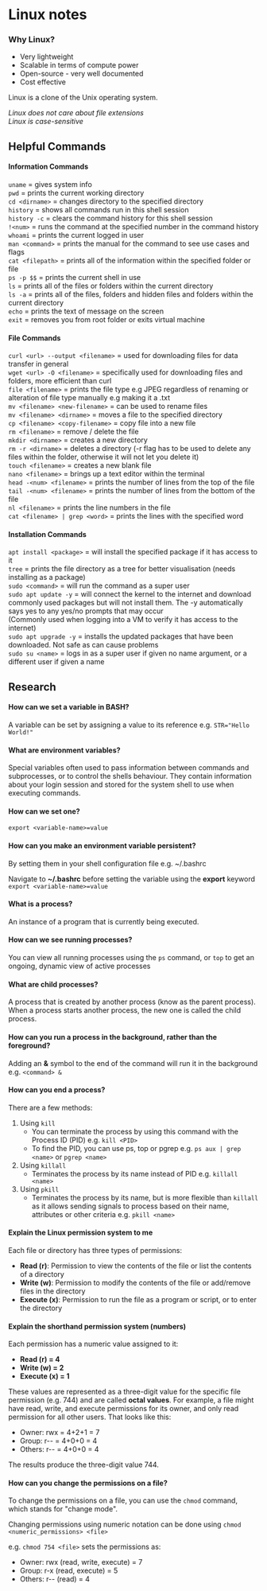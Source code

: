 # Linux notes

### Why Linux?
- Very lightweight
- Scalable in terms of compute power
- Open-source - very well documented
- Cost effective

Linux is a clone of the Unix operating system.

*Linux does not care about file extensions*  
*Linux is case-sensitive*  

## Helpful Commands
#### Information Commands
`uname` = gives system info  
`pwd` = prints the current working directory  
`cd <dirname>` = changes directory to the specified directory  
`history` = shows all commands run in this shell session  
`history -c` = clears the command history for this shell session  
`!<num>` = runs the command at the specified number in the command history  
`whoami` = prints the current logged in user  
`man <command>` = prints the manual for the command to see use cases and flags  
`cat <filepath>` = prints all of the information within the specified folder or file  
`ps -p $$` = prints the current shell in use  
`ls` = prints all of the files or folders within the current directory  
`ls -a` = prints all of the files, folders and hidden files and folders within the current directory  
`echo` = prints the text of message on the screen  
`exit` = removes you from root folder or exits virtual machine

#### File Commands
`curl <url> --output <filename>` = used for downloading files for data transfer in general  
`wget <url> -O <filename>` = specifically used for downloading files and folders, more efficient than curl  
`file <filename>` = prints the file type e.g JPEG regardless of renaming or alteration of file type manually e.g making it a .txt  
`mv <filename> <new-filename>` = can be used to rename files  
`mv <filename> <dirname>` = moves a file to the specified directory  
`cp <filename> <copy-filename>` = copy file into a new file  
`rm <filename>` = remove / delete the file  
`mkdir <dirname>` = creates a new directory  
`rm -r <dirname>` = deletes a directory (-r flag has to be used to delete any files within the folder, otherwise it will not let you delete it)  
`touch <filename>` = creates a new blank file  
`nano <filename>` = brings up a text editor within the terminal  
`head -<num> <filename>` = prints the number of lines from the top of the file  
`tail -<num> <filename>` = prints the number of lines from the bottom of the file  
`nl <filename>` = prints the line numbers in the file  
`cat <filename> | grep <word>` = prints the lines with the specified word 

#### Installation Commands
`apt install <package>` = will install the specified package if it has access to it  
`tree` = prints the file directory as a tree for better visualisation (needs installing as a package)  
`sudo <command>` = will run the command as a super user  
`sudo apt update -y` = will connect the kernel to the internet and download commonly used packages but will not install them. The -y automatically says yes to any yes/no prompts that may occur  
(Commonly used when logging into a VM to verify it has access to the internet)  
`sudo apt upgrade -y` = installs the updated packages that have been downloaded. Not safe as can cause problems  
`sudo su <name>` = logs in as a super user if given no name argument, or a different user if given a name  
  
## Research
#### How can we set a variable in BASH?
A variable can be set by assigning a value to its reference e.g. `STR="Hello World!"`

#### What are environment variables?
Special variables often used to pass information between commands and subprocesses, or to control the shells behaviour. They contain information about your login session and stored for the system shell to use when executing commands.

#### How can we set one?
`export <variable-name>=value`

#### How can you make an environment variable persistent?
By setting them in your shell configuration file e.g. ~/.bashrc

Navigate to __~/.bashrc__ before setting the variable using the __export__ keyword  
`export <variable-name>=value`

#### What is a process?
An instance of a program that is currently being executed.

#### How can we see running processes?
You can view all running processes using the `ps` command, or `top` to get an ongoing, dynamic view of active processes

#### What are child processes?
A process that is created by another process (know as the parent process). When a process starts another process, the new one is called the child process.

#### How can you run a process in the background, rather than the foreground?
Adding an __&__ symbol to the end of the command will run it in the background
e.g. `<command> &`

#### How can you end a process?
There are a few methods:
1. Using `kill`
   - You can terminate the process by using this command with the Process ID (PID) e.g. `kill <PID>`
   - To find the PID, you can use ps, top or pgrep e.g. `ps aux | grep <name>` or `pgrep <name>`
2. Using `killall`
   - Terminates the process by its name instead of PID e.g. `killall <name>`
3. Using `pkill`
   - Terminates the process by its name, but is more flexible than `killall` as it allows sending signals to process based on their name, attributes or other criteria e.g. `pkill <name>` 

#### Explain the Linux permission system to me
Each file or directory has three types of permissions:
- __Read (r)__: Permission to view the contents of the file or list the contents of a directory
- __Write (w)__: Permission to modify the contents of the file or add/remove files in the directory
- __Execute (x)__: Permission to run the file as a program or script, or to enter the directory

#### Explain the shorthand permission system (numbers)
Each permission has a numeric value assigned to it:
- __Read (r) = 4__
- __Write (w) = 2__
- __Execute (x) = 1__

These values are represented as a three-digit value for the specific file permission (e.g. 744) and are called __octal values__.
For example, a file might have read, write, and execute permissions for its owner, and only read permission for all other users. That looks like this:

- Owner: rwx = 4+2+1 = 7
- Group: r-- = 4+0+0 = 4
- Others: r-- = 4+0+0 = 4

The results produce the three-digit value 744.

#### How can you change the permissions on a file?
To change the permissions on a file, you can use the `chmod` command, which stands for "change mode".

Changing permissions using numeric notation can be done using `chmod <numeric_permissions> <file>`  

e.g. `chmod 754 <file>` sets the permissions as:
  - Owner: rwx (read, write, execute) = 7
  - Group: r-x (read, execute) = 5
  - Others: r-- (read) = 4
